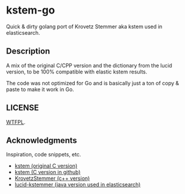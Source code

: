# kstem-go

Quick & dirty golang port of Krovetz Stemmer aka kstem used in elasticsearch.

## Description

A mix of the original C/CPP version and the dictionary from the lucid version, 
to be 100% compatible with elastic kstem results.

The code was not optimized for Go and is basically just a ton of copy & paste to make it work in Go.

## LICENSE

[WTFPL](http://www.wtfpl.net/).

## Acknowledgments

Inspiration, code snippets, etc.
* [kstem (original C version)](http://lexicalresearch.com/software.html)
* [kstem (C version in github)](https://github.com/diazf/kstem/)
* [KrovetzStemmer (c++ version)](https://github.com/pisa-engine/KrovetzStemmer)
* [lucid-kstemmer (java version used in elasticsearch)](https://github.com/zapient/lucid-kstemmer)
